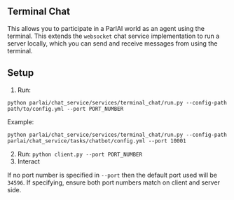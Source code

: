 ## Terminal Chat
This allows you to participate in a ParlAI world as an agent using the terminal.
This extends the `websocket` chat service implementation to run a server locally,
which you can send and receive messages from using the terminal.

## Setup
1. Run:

 `python parlai/chat_service/services/terminal_chat/run.py --config-path path/to/config.yml --port PORT_NUMBER`

  Example:

   `python parlai/chat_service/services/terminal_chat/run.py --config-path parlai/chat_service/tasks/chatbot/config.yml --port 10001`

2. Run: `python client.py --port PORT_NUMBER`
3. Interact

If no port number is specified in `--port` then the default port used will be `34596`. If specifying, ensure both port numbers match on client and server side.
